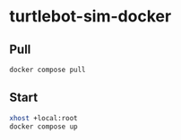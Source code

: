 # turtlebot-sim-docker

## Pull

```bash
docker compose pull
```

## Start

```bash
xhost +local:root
docker compose up
```

